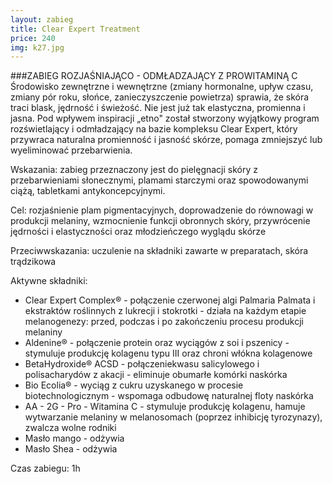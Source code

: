 ```yaml
---
layout: zabieg
title: Clear Expert Treatment
price: 240
img: k27.jpg
---
```

###ZABIEG ROZJAŚNIAJĄCO - ODMŁADZAJĄCY Z PROWITAMINĄ C
Środowisko zewnętrzne i wewnętrzne (zmiany hormonalne, upływ czasu, zmiany pór roku, słońce, zanieczyszczenie powietrza) sprawia, że skóra traci blask, jędrność i świeżość. Nie jest już tak elastyczna, promienna i jasna. Pod wpływem inspiracji „etno" został stworzony wyjątkowy program rozświetlający i odmładzający na bazie kompleksu Clear Expert, który przywraca naturalna promienność i jasność skórze, pomaga zmniejszyć lub wyeliminować przebarwienia.

Wskazania: zabieg przeznaczony jest do pielęgnacji skóry z przebarwieniami słonecznymi, plamami starczymi oraz spowodowanymi ciążą, tabletkami antykoncepcyjnymi.

Cel: rozjaśnienie plam pigmentacyjnych, doprowadzenie do równowagi w produkcji melaniny, wzmocnienie funkcji obronnych skóry, przywrócenie jędrności i elastyczności oraz młodzieńczego wyglądu skórze 

Przeciwwskazania: uczulenie na składniki zawarte w preparatach, skóra trądzikowa

Aktywne składniki:

- Clear Expert Complex® - połączenie czerwonej algi Palmaria Palmata i ekstraktów roślinnych z lukrecji i stokrotki - działa na każdym etapie melanogenezy: przed, podczas i po zakończeniu procesu produkcji melaniny 
- Aldenine® - połączenie protein oraz wyciągów z soi i pszenicy - stymuluje produkcję kolagenu typu III oraz chroni włókna kolagenowe 
- BetaHydroxide® ACSD - połączeniekwasu salicylowego i polisacharydów z akacji - eliminuje obumarłe komórki naskórka
- Bio Ecolia® - wyciąg z cukru uzyskanego w procesie biotechnologicznym - wspomaga odbudowę naturalnej floty naskórka 
- AA - 2G - Pro - Witamina C - stymuluje produkcję kolagenu, hamuje wytwarzanie melaniny w melanosomach (poprzez inhibicję tyrozynazy), zwalcza wolne rodniki 
- Masło mango - odżywia 
- Masło Shea - odżywia

Czas zabiegu: 1h

